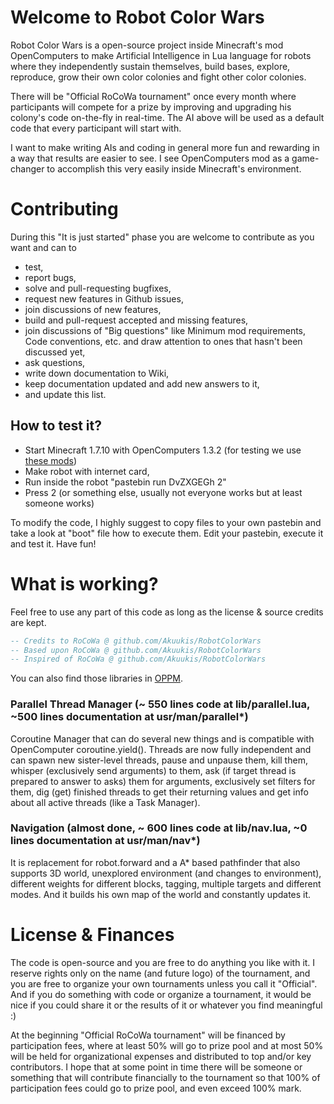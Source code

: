 # Welcome to Robot Color Wars
Robot Color Wars is a open-source project inside Minecraft's mod OpenComputers to make Artificial Intelligence in Lua language for robots where they independently sustain themselves, build bases, explore, reproduce, grow their own color colonies and fight other color colonies.

There will be "Official RoCoWa tournament" once every month where participants will compete for a prize by improving and upgrading his colony's code on-the-fly in real-time. The AI above will be used as a default code that every participant will start with.

I want to make writing AIs and coding in general more fun and rewarding in a way that results are easier to see. I see OpenComputers mod as a game-changer to accomplish this very easily inside Minecraft's environment.

# Contributing
During this "It is just started" phase you are welcome to contribute as you want and can to
* test,
* report bugs,
* solve and pull-requesting bugfixes,
* request new features in Github issues,
* join discussions of new features,
* build and pull-request accepted and missing features,
* join discussions of "Big questions" like Minimum mod requirements, Code conventions, etc. and draw attention to ones that hasn't been discussed yet,
* ask questions,
* write down documentation to Wiki, 
* keep documentation updated and add new answers to it,
* and update this list.

## How to test it?
* Start Minecraft 1.7.10 with OpenComputers 1.3.2 (for testing we use [these mods](https://www.dropbox.com/sh/up2tbxepsdw38vv/AAAkkdKuUFM7CsZu5oNUNaxNa))
* Make robot with internet card, 
* Run inside the robot "pastebin run DvZXGEGh 2"
* Press 2 (or something else, usually not everyone works but at least someone works)

To modify the code, I highly suggest to copy files to your own pastebin and take a look at "boot" file how to execute them. Edit your pastebin, execute it and test it. Have fun!

# What is working?
Feel free to use any part of this code as long as the license & source credits are kept.
```lua
-- Credits to RoCoWa @ github.com/Akuukis/RobotColorWars
-- Based upon RoCoWa @ github.com/Akuukis/RobotColorWars
-- Inspired of RoCoWa @ github.com/Akuukis/RobotColorWars
```

You can also find those libraries in [OPPM](https://github.com/OpenPrograms/Vexatos-Programs/tree/master/op-manager).

### Parallel Thread Manager (~ 550 lines code at lib/parallel.lua, ~500 lines documentation at usr/man/parallel*)
Coroutine Manager that can do several new things and is compatible with OpenComputer coroutine.yield(). Threads are now fully independent and can spawn new sister-level threads, pause and unpause them, kill them, whisper (exclusively send arguments) to them, ask (if target thread is prepared to answer to asks) them for arguments, exclusively set filters for them, dig (get) finished threads to get their returning values and get info about all active threads (like a Task Manager).

### Navigation (almost done, ~ 600 lines code at lib/nav.lua, ~0 lines documentation at usr/man/nav*)
It is replacement for robot.forward and a A* based pathfinder that also supports 3D world, unexplored environment (and changes to environment), different weights for different blocks, tagging, multiple targets and different modes. And it builds his own map of the world and constantly updates it.

# License & Finances
The code is open-source and you are free to do anything you like with it. I reserve rights only on the name (and future logo) of the tournament, and you are free to organize your own tournaments unless you call it "Official". And if you do something with code or organize a tournament, it would be nice if you could share it or the results of it or whatever you find meaningful :)

At the beginning "Official RoCoWa tournament" will be financed by participation fees, where at least 50% will go to prize pool and at most 50% will be held for organizational expenses and distributed to top and/or key contributors. I hope that at some point in time there will be someone or something that will contribute financially to the tournament so that 100% of participation fees could go to prize pool, and even exceed 100% mark.
